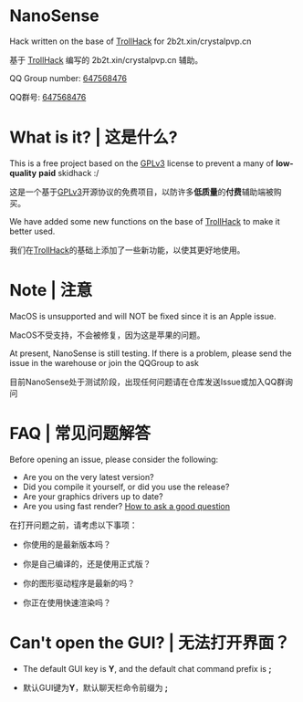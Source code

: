 # NanoSense
Hack written on the base of [TrollHack](https://github.com/Luna5ama/TrollHack) for 2b2t.xin/crystalpvp.cn

基于 [TrollHack](https://github.com/Luna5ama/TrollHack) 编写的 2b2t.xin/crystalpvp.cn 辅助。

QQ Group number: [647568476](https://jq.qq.com/?_wv=1027&k=tgBjNWLS)

QQ群号: [647568476](https://jq.qq.com/?_wv=1027&k=tgBjNWLS)

# What is it? | 这是什么?

This is a free project based on the [GPLv3](https://github.com/Mic2333/NanoSense/blob/master/GPLv3.md) license to prevent a many of **low-quality** **paid** skidhack :/

这是一个基于[GPLv3](https://github.com/Mic2333/NanoSense/blob/master/GPLv3.md)开源协议的免费项目，以防许多**低质量**的**付费**辅助端被购买。

We have added some new functions on the base of [TrollHack](https://github.com/Luna5ama/TrollHack) to make it better used.

我们在[TrollHack](https://github.com/Luna5ama/TrollHack)的基础上添加了一些新功能，以使其更好地使用。


# Note | 注意
MacOS is unsupported and will NOT be fixed since it is an Apple issue.

MacOS不受支持，不会被修复，因为这是苹果的问题。

At present, NanoSense is still testing. If there is a problem, please send the issue in the warehouse or join the QQGroup to ask

目前NanoSense处于测试阶段，出现任何问题请在仓库发送Issue或加入QQ群询问


# FAQ | 常见问题解答
Before opening an issue, please consider the following:  
- Are you on the very latest version?
- Did you compile it yourself, or did you use the release?
- Are your graphics drivers up to date?
- Are you using fast render?  [How to ask a good question](https://stackoverflow.com/help/how-to-ask)

在打开问题之前，请考虑以下事项：

- 你使用的是最新版本吗？

- 你是自己编译的，还是使用正式版？

- 你的图形驱动程序是最新的吗？

- 你正在使用快速渲染吗？

# Can't open the GUI? | 无法打开界面？
- The default GUI key is **Y**, and the default chat command prefix is **;**


- 默认GUI键为**Y**，默认聊天栏命令前缀为 **;** 
